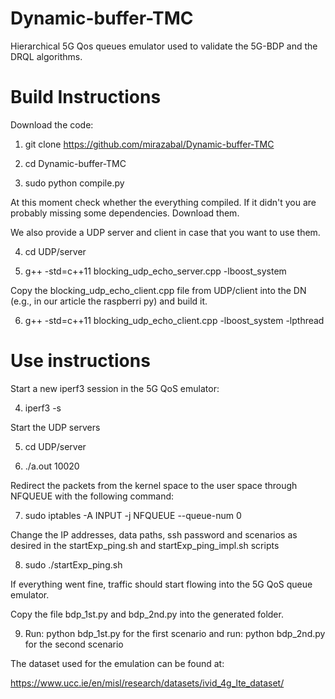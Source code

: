 # Dynamic-buffer-TMC
Hierarchical 5G Qos queues emulator used to validate the 5G-BDP and the DRQL algorithms. 

# Build Instructions

Download the code: 

1. git clone https://github.com/mirazabal/Dynamic-buffer-TMC

2. cd Dynamic-buffer-TMC

3. sudo python compile.py


At this moment check whether the everything compiled. If it didn't you are probably missing some dependencies. Download them.

We also provide a UDP server and client in case that you want to use them.

4. cd UDP/server

5. g++ -std=c++11 blocking_udp_echo_server.cpp -lboost_system

Copy the blocking_udp_echo_client.cpp file from UDP/client into the DN (e.g., in our article the raspberri py) and build it.

6. g++ -std=c++11 blocking_udp_echo_client.cpp -lboost_system -lpthread

# Use instructions

Start a new iperf3 session in the 5G QoS emulator:

4. iperf3 -s

Start the UDP servers

5. cd UDP/server

6. ./a.out 10020

Redirect the packets from the kernel space to the user space through NFQUEUE with the following command:

7. sudo iptables -A INPUT -j NFQUEUE --queue-num 0

Change the IP addresses, data paths, ssh password and scenarios as desired in the startExp_ping.sh and startExp_ping_impl.sh scripts

8. sudo ./startExp_ping.sh

If everything went fine, traffic should start flowing into the 5G QoS queue emulator.

Copy the file bdp_1st.py and bdp_2nd.py into the generated folder.

9. Run: python bdp_1st.py for the first scenario and run: python bdp_2nd.py for the second scenario

The dataset used for the emulation can be found at: 

https://www.ucc.ie/en/misl/research/datasets/ivid_4g_lte_dataset/

